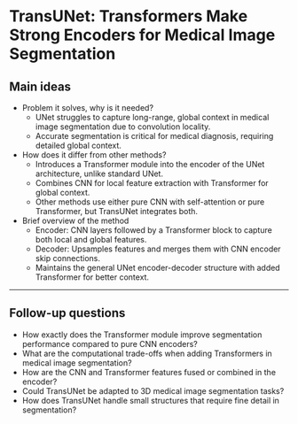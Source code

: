 # TransUNet: Transformers Make Strong Encoders for Medical Image Segmentation

## Main ideas

- Problem it solves, why is it needed?  
  - UNet struggles to capture long-range, global context in medical image segmentation due to convolution locality.  
  - Accurate segmentation is critical for medical diagnosis, requiring detailed global context.  
- How does it differ from other methods?  
  - Introduces a Transformer module into the encoder of the UNet architecture, unlike standard UNet.  
  - Combines CNN for local feature extraction with Transformer for global context.  
  - Other methods use either pure CNN with self-attention or pure Transformer, but TransUNet integrates both.  
- Brief overview of the method  
  - Encoder: CNN layers followed by a Transformer block to capture both local and global features.  
  - Decoder: Upsamples features and merges them with CNN encoder skip connections.  
  - Maintains the general UNet encoder-decoder structure with added Transformer for better context.  

---

## Follow-up questions

- How exactly does the Transformer module improve segmentation performance compared to pure CNN encoders?  
- What are the computational trade-offs when adding Transformers in medical image segmentation?  
- How are the CNN and Transformer features fused or combined in the encoder?  
- Could TransUNet be adapted to 3D medical image segmentation tasks?  
- How does TransUNet handle small structures that require fine detail in segmentation?  
